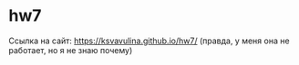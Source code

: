# hw7
Ссылка на сайт: https://ksvavulina.github.io/hw7/ (правда, у меня она не работает, но я не знаю почему)
